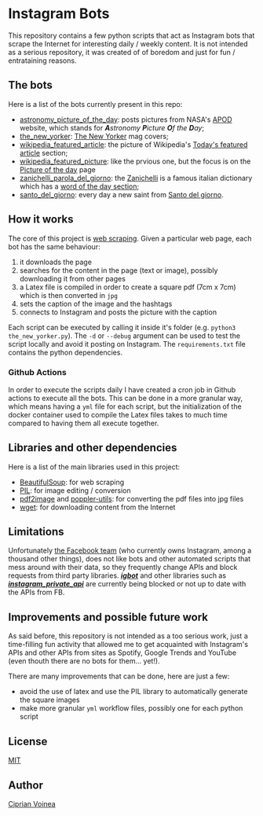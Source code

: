 # Instagram Bots

This repository contains a few python scripts that act as Instagram bots that scrape the Internet for interesting daily / weekly content.
It is not intended as a serious repository, it was created of of boredom and just for fun / entrataining reasons.

## The bots
Here is a list of the bots currently present in this repo:
- [astronomy_picture_of_the_day](https://www.instagram.com/starsfromnasa/): posts pictures from NASA's [APOD](https://apod.nasa.gov/apod/) website, which stands for ***A**stronomy **P**icture **O**f the **D**ay*;
- [the_new_yorker](https://www.instagram.com/newyorkermagcovers/): [The New Yorker](https://www.newyorker.com/magazine) mag covers;
- [wikipedia_featured_article](https://www.instagram.com/wikipediaarticledaily/): the picture of Wikipedia's [Today's featured article](https://en.wikipedia.org/wiki/Wikipedia:Today%27s_featured_article) section;
- [wikipedia_featured_picture](https://www.instagram.com/wikipediapictureoftheday/): like the prvious one, but the focus is on the [Picture of the day](https://en.wikipedia.org/wiki/Wikipedia:Picture_of_the_day) page
- [zanichelli_parola_del_giorno](https://www.instagram.com/paroladelgiornozanichelli/): the [Zanichelli](http://dizionari.zanichelli.it/) is a famous italian dictionary which has a [word of the day section](https://dizionaripiu.zanichelli.it/cultura-e-attualita/le-parole-del-giorno/parola-del-giorno/);
- [santo_del_giorno](https://www.instagram.com/ilsantodioggi/): every day a new saint from [Santo del giorno](https://www.santodelgiorno.it/).

## How it works

The core of this project is [web scraping](https://en.wikipedia.org/wiki/Web_scraping).
Given a particular web page, each bot has the same behaviour:
1) it downloads the page
2) searches for the content in the page (text or image), possibly downloading it from other pages
3) a Latex file is compiled in order to create a square pdf (7cm x 7cm) which is then converted in `jpg`
4) sets the caption of the image and the hashtags
5) connects to Instagram and posts the picture with the caption

Each script can be executed by calling it inside it's folder (e.g. `python3 the_new_yorker.py`).
The `-d` or `--debug` argument can be used to test the script locally and avoid it posting on Instagram.
The `requirements.txt` file contains the python dependencies.

### Github Actions

In order to execute the scripts daily I have created a cron job in Github actions to execute all the bots.
This can be done in a more granular way, which means having a `yml` file for each script, but the initialization of the docker container used to compile the Latex files takes to much time compared to having them all execute together.

## Libraries and other dependencies

Here is a list of the main libraries used in this project:
- [BeautifulSoup](https://www.crummy.com/software/BeautifulSoup/bs4/doc/): for web scraping
- [PIL](https://pillow.readthedocs.io/en/stable/): for image editing / conversion
- [pdf2image](https://github.com/Belval/pdf2image) and [poppler-utils](https://pypi.org/project/python-poppler/): for converting the pdf files into jpg files
- [wget](https://pypi.org/project/wget/): for downloading content from the Internet

## Limitations
Unfortunately [the Facebook team](https://github.com/facebook) (who currently owns Instagram, among a thousand other things), does not like bots and other automated scripts that mess around with their data, so they frequently change APIs and block requests from third party libraries.
***[igbot](https://github.com/ohld/igbot/)*** and other libraries such as ***[instagram_private_api](https://github.com/ping/instagram_private_api/)*** are currently being blocked or not up to date with the APIs from FB.

## Improvements and possible future work

As said before, this repository is not intended as a too serious work, just a time-filling fun activity that allowed me to get acquainted with Instagram's APIs and other APIs from sites as Spotify, Google Trends and YouTube (even thouth there are no bots for them... yet!).

There are many improvements that can be done, here are just a few:
- avoid the use of latex and use the PIL library to automatically generate the square images
- make more granular `yml` workflow files, possibly one for each python script

## License

[MIT](https://opensource.org/licenses/MIT)

## Author

[Ciprian Voinea](https://www.linkedin.com/in/cvoinea/)
